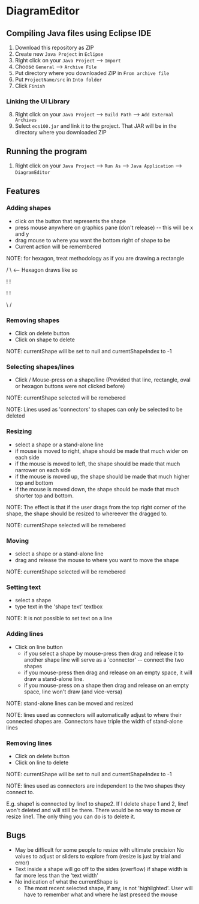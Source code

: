 # DiagramEditor

## Compiling Java files using Eclipse IDE

1. Download this repository as ZIP
2. Create new `Java Project` in `Eclipse`
3. Right click on your `Java Project` --> `Import`
4. Choose `General` --> `Archive File`
5. Put directory where you downloaded ZIP in `From archive file`
6. Put `ProjectName/src` in `Into folder`
7. Click `Finish`

### Linking the UI Library

8. Right click on your `Java Project` --> `Build Path` --> `Add External Archives`
9. Select `ecs100.jar` and link it to the project. That JAR will be in the directory where you downloaded ZIP

## Running the program

1. Right click on your `Java Project` --> `Run As` --> `Java Application` --> `DiagramEditor`

## Features

### Adding shapes
- click on the button that represents the shape
- press mouse anywhere on graphics pane (don't release) -- this will be x and y
- drag mouse to where you want the bottom right of shape to be
- Current action will be remembered
<p> NOTE: for hexagon, treat methodology as if you are drawing a rectangle
<p> / \	<-- Hexagon draws like so
<p> !  !
<p> !  !
<p> \ /

### Removing shapes
- Click on delete button
- Click on shape to delete
<p> NOTE: currentShape will be set to null and currentShapeIndex to -1

### Selecting shapes/lines
- Click / Mouse-press on a shape/line 
(Provided that line, rectangle, oval or hexagon buttons were not clicked before)
<p> NOTE: currentShape selected will be remebered
<p> NOTE: Lines used as 'connectors' to shapes can only be selected to be deleted

### Resizing
- select a shape or a stand-alone line
- if mouse is moved to right, shape should be made that much wider on each side
- if the mouse is moved to left, the shape should be made that much narrower on each side
- if the mouse is moved up, the shape should be made that much higher top and bottom
- if the mouse is moved down, the shape should be made that much shorter top and bottom.
<p> NOTE: The effect is that if the user drags from the top right corner of the shape, the shape should be resized to whereever the dragged to.
<p> NOTE: currentShape selected will be remebered

### Moving
- select a shape or a stand-alone line
- drag and release the mouse to where you want to move the shape
<p> NOTE: currentShape selected will be remebered

### Setting text
- select a shape
- type text in the 'shape text' textbox
<p> NOTE: It is not possible to set text on a line

### Adding lines
- Click on line button
	- if you select a shape by mouse-press then drag and release it to another shape
	line will serve as a 'connector' -- connect the two shapes
	- if you mouse-press then drag and release on an empty space, 
	it will draw a stand-alone line.
	- if you mouse-press on a shape then drag and release on an empty space,
	line won't draw (and vice-versa)
<p> NOTE: stand-alone lines can be moved and resized
<p> NOTE: lines used as connectors will automatically adjust to where their connected shapes are. Connectors have triple the width of stand-alone lines

### Removing lines
- Click on delete button
- Click on line to delete
<p> NOTE: currentShape will be set to null and currentShapeIndex to -1
<p> NOTE: lines used as connectors are independent to the two shapes they connect to.

E.g. shape1 is connected by line1 to shape2. If I delete shape 1 and 2, line1 won't deleted and will still be there. There would be no way to move or resize line1. The only thing you can do is to delete it.

## Bugs
- May be difficult for some people to resize with ultimate precision
No values to adjust or sliders to explore from (resize is just by trial and 
error)
- Text inside a shape will go off to the sides (overflow) if shape width is far
more less than the 'text width'
- No indication of what the currentShape is
	- The most recent selected shape, if any, is not 'highlighted'.
	User will have to remember what and where he last preseed the mouse
